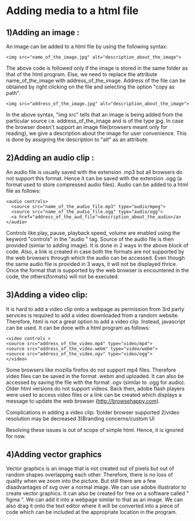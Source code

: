 # Adding media to a html file

## 1)Adding an image :

An image can be added to a html file by using the following syntax:

    <img src="name_of_the_image.jpg" alt="description_about_the_image">

The above code is followed only if the image is stored in the same folder as that of the html program. Else, we need to replace the attribute name_of_the_image with address_of_the_image.
Address of the file can be obtained by right clicking on the file and selecting the option "copy as path".

    <img src="address_of_the_image.jpg" alt="description_about_the_image">

In the above syntax, "img src" tells that an image is being added from the particular source i.e. address_of_the_image and is of the type jpg. In case the browser doesn't support an image file(browsers meant only for reading), we give a description about the image for user convenience. This is done by assigning the description to "alt" as an attribute.


## 2)Adding an audio clip :

An audio file is usually saved with the extension .mp3 but all browsers do not support this format. Hence it can be saved with the extension .ogg (a format used to store compressed audio files). Audio can be added to a html file as follows:

    <audio controls>
      <source src="name_of_the_audio_file.mp3" type="audio/mpeg">
      <source src="name_of_the_audio_file.ogg" type="audio/ogg">
      <a href="address_of_the_aud_file">description_about_the_audio</a>
    </audio>

Controls like play, pause, playback speed, volume are enabled using the keyword "controls" in the "audio " tag. Source of the audio file is then provided (simiar to adding image). It is done in 2 ways in the above block of code. Also, a link is created in case both the formats are not supported by the web browsers through which the audio can be accessed. Even though the same audio file is provided in 3 ways, it will not be displayed thrice. Once the format that is supported by the web browser is encountered in the code, the others(formats) will not be executed.

## 3)Adding a video clip:

It is hard to add a video clip onto a webpage as permission from 3rd party services is required to add a video downloaded from a random website. Therefore, html is not a great option to add a video clip. Instead, javascript can be used. It can be done with a html program as follows:

    <video controls >
    <source src="address_of_the_video.mp4" type="video/mp4">
    <source src="address_of_the_video.webm" type="video/webm">
    <source src="address_of_the_video.ogv" type="video/ogg">
    </video>

Some browsers like mozilla firefox do not support mp4 files. Therefore video files can be saved in the format .webm and uploaded. It can also be accessed by saving the file with the format .ogv (similar to .ogg for audio).
Older html versions do not support videos. Back then, adobe flash players were used to access video files or a link can be created which displays a message to update the web browser (http://browsehappy.com).

Complications in adding a video clip:
1)older browser supported
2)video resolution may be decreased
3)Branding concerns/custom UI

Resolving these issues is out of scope of simple html. Hence, it is ignored for now.

## 4)Adding vector graphics

Vector graphics is an image that is not created out of pixels but out of random shapes overlapping each other. Therefore, there is no loss of quality when we zoom into the picture. But still there are a few disadvantages of svg over a normal image.
We can use adobe illustrator to create vector graphics. It can also be created for free on a software called " figma ".
We can add it into a webpage similar to that as an image. We can also drag it onto the text editor where it will be converted into a piece of code which can be included at the appropriate location in the program.
